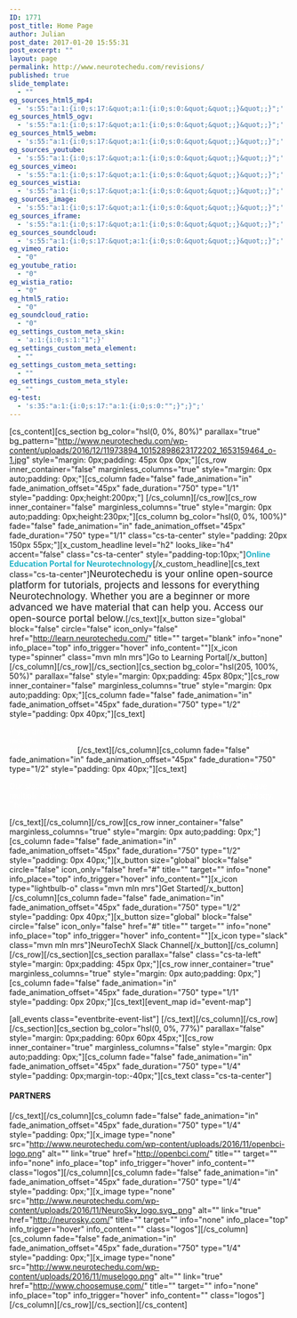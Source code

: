 ```yaml
---
ID: 1771
post_title: Home Page
author: Julian
post_date: 2017-01-20 15:55:31
post_excerpt: ""
layout: page
permalink: http://www.neurotechedu.com/revisions/
published: true
slide_template:
  - ""
eg_sources_html5_mp4:
  - 's:55:"a:1:{i:0;s:17:&quot;a:1:{i:0;s:0:&quot;&quot;;}&quot;;}";'
eg_sources_html5_ogv:
  - 's:55:"a:1:{i:0;s:17:&quot;a:1:{i:0;s:0:&quot;&quot;;}&quot;;}";'
eg_sources_html5_webm:
  - 's:55:"a:1:{i:0;s:17:&quot;a:1:{i:0;s:0:&quot;&quot;;}&quot;;}";'
eg_sources_youtube:
  - 's:55:"a:1:{i:0;s:17:&quot;a:1:{i:0;s:0:&quot;&quot;;}&quot;;}";'
eg_sources_vimeo:
  - 's:55:"a:1:{i:0;s:17:&quot;a:1:{i:0;s:0:&quot;&quot;;}&quot;;}";'
eg_sources_wistia:
  - 's:55:"a:1:{i:0;s:17:&quot;a:1:{i:0;s:0:&quot;&quot;;}&quot;;}";'
eg_sources_image:
  - 's:55:"a:1:{i:0;s:17:&quot;a:1:{i:0;s:0:&quot;&quot;;}&quot;;}";'
eg_sources_iframe:
  - 's:55:"a:1:{i:0;s:17:&quot;a:1:{i:0;s:0:&quot;&quot;;}&quot;;}";'
eg_sources_soundcloud:
  - 's:55:"a:1:{i:0;s:17:&quot;a:1:{i:0;s:0:&quot;&quot;;}&quot;;}";'
eg_vimeo_ratio:
  - "0"
eg_youtube_ratio:
  - "0"
eg_wistia_ratio:
  - "0"
eg_html5_ratio:
  - "0"
eg_soundcloud_ratio:
  - "0"
eg_settings_custom_meta_skin:
  - 'a:1:{i:0;s:1:"1";}'
eg_settings_custom_meta_element:
  - ""
eg_settings_custom_meta_setting:
  - ""
eg_settings_custom_meta_style:
  - ""
eg-test:
  - 's:35:"a:1:{i:0;s:17:"a:1:{i:0;s:0:"";}";}";'
---
```

[cs_content][cs_section bg_color="hsl(0, 0%, 80%)" parallax="true" bg_pattern="http://www.neurotechedu.com/wp-content/uploads/2016/12/11973894_10152898623172202_1653159464_o-1.jpg" style="margin: 0px;padding: 45px 0px 0px;"][cs_row inner_container="false" marginless_columns="true" style="margin: 0px auto;padding: 0px;"][cs_column fade="false" fade_animation="in" fade_animation_offset="45px" fade_duration="750" type="1/1" style="padding: 0px;height:200px;"]&nbsp;[/cs_column][/cs_row][cs_row inner_container="false" marginless_columns="true" style="margin: 0px auto;padding: 0px;height:230px;"][cs_column bg_color="hsl(0, 0%, 100%)" fade="false" fade_animation="in" fade_animation_offset="45px" fade_duration="750" type="1/1" class="cs-ta-center" style="padding: 20px 150px 55px;"][x_custom_headline level="h2" looks_like="h4" accent="false" class="cs-ta-center" style="padding-top:10px;"]<strong style="color:#23B4C8">Online Education Portal for Neurotechnology</strong>[/x_custom_headline][cs_text class="cs-ta-center"]<span style="font-size:1.2em; font-weight:400">Neurotechedu is your online open-source platform for tutorials, projects and lessons for everything Neurotechnology. Whether you are a beginner or more advanced we have material that can help you. Access our open-source portal below.</span>[/cs_text][x_button size="global" block="false" circle="false" icon_only="false" href="http://learn.neurotechedu.com/" title="" target="blank" info="none" info_place="top" info_trigger="hover" info_content=""][x_icon type="spinner" class="mvn mln mrs"]Go to Learning Portal[/x_button][/cs_column][/cs_row][/cs_section][cs_section bg_color="hsl(205, 100%, 50%)" parallax="false" style="margin: 0px;padding: 45px 80px;"][cs_row inner_container="false" marginless_columns="true" style="margin: 0px auto;padding: 0px;"][cs_column fade="false" fade_animation="in" fade_animation_offset="45px" fade_duration="750" type="1/2" style="padding: 0px 40px;"][cs_text]<span style="color: #ffffff; font-weight:600;">INTRODUCTION TO NEUROTECH</span>

<span style="color: #ffffff;">If you are new to Neurotechnology we invite to check out our introductory module. It covers core-concepts and is designed to get you started with practical projects.
</span>[/cs_text][/cs_column][cs_column fade="false" fade_animation="in" fade_animation_offset="45px" fade_duration="750" type="1/2" style="padding: 0px 40px;"][cs_text]<span style="color: #ffffff;font-weight:600;">JOIN THE COMMUNITY </span>

<span style="color: #ffffff;">Our slack is the best place to talk to others in the community. We have multiple active channels that cover different aspects of Neurotechology. They can help you in your projects and interests.</span>

<span style="color: #ffffff;"></span>[/cs_text][/cs_column][/cs_row][cs_row inner_container="false" marginless_columns="true" style="margin: 0px auto;padding: 0px;"][cs_column fade="false" fade_animation="in" fade_animation_offset="45px" fade_duration="750" type="1/2" style="padding: 0px 40px;"][x_button size="global" block="false" circle="false" icon_only="false" href="#" title="" target="" info="none" info_place="top" info_trigger="hover" info_content=""][x_icon type="lightbulb-o" class="mvn mln mrs"]Get Started[/x_button][/cs_column][cs_column fade="false" fade_animation="in" fade_animation_offset="45px" fade_duration="750" type="1/2" style="padding: 0px 40px;"][x_button size="global" block="false" circle="false" icon_only="false" href="#" title="" target="" info="none" info_place="top" info_trigger="hover" info_content=""][x_icon type="slack" class="mvn mln mrs"]NeuroTechX Slack Channel[/x_button][/cs_column][/cs_row][/cs_section][cs_section parallax="false" class="cs-ta-left" style="margin: 0px;padding: 45px 0px;"][cs_row inner_container="true" marginless_columns="true" style="margin: 0px auto;padding: 0px;"][cs_column fade="false" fade_animation="in" fade_animation_offset="45px" fade_duration="750" type="1/1" style="padding: 0px 20px;"][cs_text][event_map id="event-map"]

[all_events class="eventbrite-event-list"]
[/cs_text][/cs_column][/cs_row][/cs_section][cs_section bg_color="hsl(0, 0%, 77%)" parallax="false" style="margin: 0px;padding: 60px 60px 45px;"][cs_row inner_container="true" marginless_columns="false" style="margin: 0px auto;padding: 0px;"][cs_column fade="false" fade_animation="in" fade_animation_offset="45px" fade_duration="750" type="1/4" style="padding: 0px;margin-top:-40px;"][cs_text class="cs-ta-center"]<h4>PARTNERS</h4>[/cs_text][/cs_column][cs_column fade="false" fade_animation="in" fade_animation_offset="45px" fade_duration="750" type="1/4" style="padding: 0px;"][x_image type="none" src="http://www.neurotechedu.com/wp-content/uploads/2016/11/openbci-logo.png" alt="" link="true" href="http://openbci.com/" title="" target="" info="none" info_place="top" info_trigger="hover" info_content="" class="logos"][/cs_column][cs_column fade="false" fade_animation="in" fade_animation_offset="45px" fade_duration="750" type="1/4" style="padding: 0px;"][x_image type="none" src="http://www.neurotechedu.com/wp-content/uploads/2016/11/NeuroSky_logo.svg_.png" alt="" link="true" href="http://neurosky.com/" title="" target="" info="none" info_place="top" info_trigger="hover" info_content="" class="logos"][/cs_column][cs_column fade="false" fade_animation="in" fade_animation_offset="45px" fade_duration="750" type="1/4" style="padding: 0px;"][x_image type="none" src="http://www.neurotechedu.com/wp-content/uploads/2016/11/muselogo.png" alt="" link="true" href="http://www.choosemuse.com/" title="" target="" info="none" info_place="top" info_trigger="hover" info_content="" class="logos"][/cs_column][/cs_row][/cs_section][/cs_content]
